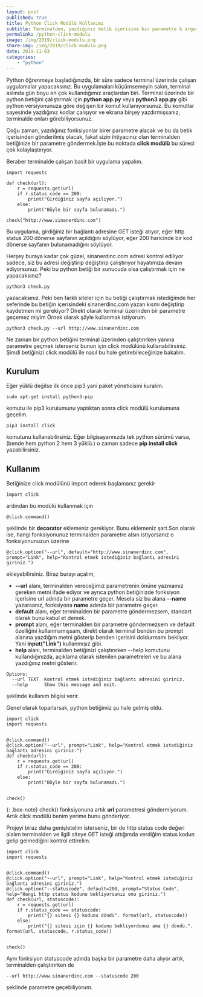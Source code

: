 ```yaml
---
layout: post
published: true
title: Python Click Modülü Kullanımı
subtitle: Terminalden, yazdığınız betik içerisine bir parametre & arguman göndermek için rahatlıkla kullanabileceğiniz bir paket.
permalink: /python-click-modulu
image: /img/2019/click-modulu.png
share-img: /img/2019/click-modulu.png
date: 2019-11-03
categories:
    - "python"
---
```


Python öğrenmeye başladığınızda, bir süre sadece terminal üzerinde çalışan uygulamalar yapacaksınız. Bu uygulamaları küçümsemeyin sakın, terminal aslında gün boyu en çok kullandığımız araçlardan biri. 
Terminal üzerinde bir python betiğini çalıştırmak için
**python app.py** veya **python3 app.py** gibi python versiyonunuza göre değişen bir komut kullanıyorsunuz. Bu komutlar sayesinde yazdığınız kodlar çalışıyor ve ekrana birşey yazdırmışsanız, terminalde onları görebiliyorsunuz. 

Çoğu zaman, yazdığınız fonksiyonlar birer parametre alacak ve bu da betik içerisinden gönderilmiş olacak, fakat sizin ihtiyacınız olan terminalden betiğinize bir parametre göndermek.İşte bu noktada **click modülü** bu süreci çok kolaylaştırıyor.

Beraber terminalde çalışan basit bir uygulama yapalım.

```
import requests

def check(url):   
    r = requests.get(url)  
    if r.status_code == 200:  
        print("Girdiğiniz sayfa açılıyor.")  
    else:  
        print("Böyle bir sayfa bulunamadı.")

check("http://www.sinanerdinc.com")
```     
Bu uygulama, girdiğiniz bir bağlantı adresine GET isteği atıyor, eğer http status 200 dönerse sayfanın açıldığını söylüyor, eğer 200 haricinde bir kod dönerse sayfanın bulunamadığını söylüyor.

Herşey buraya kadar çok güzel, sinanerdinc.com adresi kontrol ediliyor sadece, siz bu adresi değiştirip değiştirip çalıştırıyor hayatımıza devam ediyorsunuz.  Peki bu python betiği bir sunucuda olsa çalıştırmak için ne yapacaksınız?
```
python3 check.py
```
yazacaksınız. Peki ben farklı siteler için bu betiği çalıştırmak istediğimde her seferinde bu betiğin içerisindeki sinanerdinc.com yazan kısmı değiştirip kaydetmen mi gerekiyor? Direkt olarak terminal üzerinden bir parametre geçemez miyim Örnek olarak şöyle kullanmak istiyorum.
```
python3 check.py --url http://www.sinanerdinc.com
```
Ne zaman bir python betiğini terminal üzerinden çalıştırırken yanına parametre geçmek isterseniz bunun için click modülünü kullanabilirsiniz. Şimdi betiğinizi click modülü ile nasıl bu hale getirebileceğinize bakalım.

## Kurulum
Eğer yüklü değilse ilk önce pip3 yani paket yöneticisini kuralım.

```
sudo apt-get install python3-pip
```

komutu ile pip3 kurulumunu yaptıktan sonra click modülü kurulumuna geçelim.
```
pip3 install click
```
komutunu kullanabilirsiniz. Eğer bilgisayarınızda tek python sürümü varsa, (bende hem python 2 hem 3 yüklü.) o zaman sadece **pip install click** yazabilirsiniz.

## Kullanım
Betiğinize click modülünü import ederek başlamanız gerekir
```
import click
```
ardından bu modülü kullanmak için
```
@click.command()
```
şeklinde bir **decorator** eklemeniz gerekiyor. Bunu eklemeniz şart.Son olarak ise, hangi fonksiyonunuz terminalden parametre alsın istiyorsanız o fonksiyonunuzun üzerine
```
@click.option("--url", default="http://www.sinanerdinc.com", prompt="Link", help="Kontrol etmek istediğiniz bağlantı adresini giriniz.")
```
ekleyebilirsiniz. Biraz burayı açalım,
 - **--url** alanı, terminalden vereceğimiz parametrenin önüne yazmamız gereken metni ifade ediyor ve ayrıca python betiğinizde fonksiyon içerisine url adında bir parametre geçer. Mesela siz bu alana **--name** yazarsanız, fonksiyona **name** adında bir parametre geçer.
  - **default** alanı, eğer terminalden bir parametre göndermezsem, standart olarak bunu kabul et demek.
  - **prompt** alanı, eğer terminalden bir parametre göndermezsem ve default özelliğini kullanmamışsam, direkt olarak terminal benden bu prompt alanına yazdığım metni gösterip benden içerisini doldurmamı bekliyor. Yani **input("Link")** kullanmışız gibi.
  - **help** alanı, terminalden betiğinizi çalıştırırken --help komutunu kullandığınızda, açıklama olarak istenilen parametreleri ve bu alana yazdığınız metni gösterir.
```
Options:
  --url TEXT  Kontrol etmek istediğiniz bağlantı adresini giriniz.
  --help      Show this message and exit.
```
şeklinde kullanım bilgisi verir.

Genel olarak toparlarsak, python betiğimiz şu hale gelmiş oldu.
```
import click  
import requests  
  
  
@click.command()  
@click.option("--url", prompt="Link", help="Kontrol etmek istediğiniz bağlantı adresini giriniz.")  
def check(url):  
    r = requests.get(url)  
    if r.status_code == 200:  
        print("Girdiğiniz sayfa açılıyor.")  
    else:  
        print("Böyle bir sayfa bulunamadı.")
  
  
check()
```

{: .box-note}
check() fonksiyonuna artık **url** parametresi göndermiyorum. Artık click modülü benim yerime bunu gönderiyor.

Projeyi biraz daha genişletelim isterseniz, bir de http status code değeri alalım terminalden ve ilgili siteye GET isteği attığımda verdiğim status kodun gelip gelmediğini kontrol ettirelim.

```
import click
import requests


@click.command()
@click.option("--url", prompt="Link", help="Kontrol etmek istediğiniz bağlantı adresini giriniz.")
@click.option("--statuscode", default=200, prompt="Status Code", help="Hangi http status kodunu bekliyorsanız onu giriniz.")
def check(url, statuscode):
    r = requests.get(url)
    if r.status_code == statuscode:
        print("{} sitesi {} kodunu döndü". format(url, statuscode))
    else:
        print("{} sitesi için {} kodunu bekliyordunuz ama {} döndü.". format(url, statuscode, r.status_code))


check()
```

Aynı fonksiyon statuscode adında başka bir parametre daha alıyor artık, terminalden çalıştırırken de

```
--url http://www.sinanerdinc.com --statuscode 200
```
şeklinde parametre geçebiliyorum.
